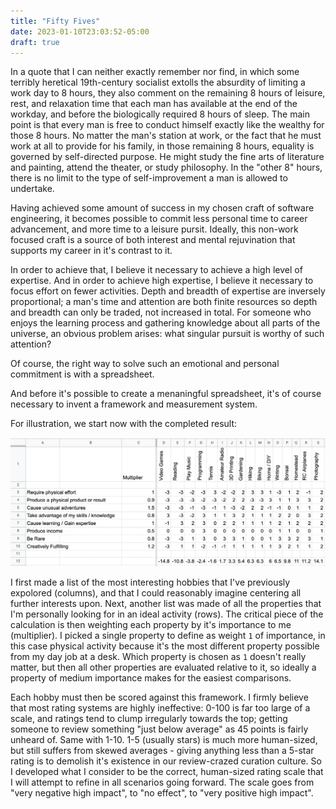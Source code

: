 ```yaml
---
title: "Fifty Fives"
date: 2023-01-10T23:03:52-05:00
draft: true
---
```



In a quote that I can neither exactly remember nor find, in which some terribly heretical 19th-century socialist extolls the absurdity of limiting a work day to 8 hours, they also comment on the remaining 8 hours of leisure, rest, and relaxation time that each man has available at the end of the workday, and before the biologically required 8 hours of sleep.  The main point is that every man is free to conduct himself exactly like the wealthy for those 8 hours.  No matter the man's station at work, or the fact that he must work at all to provide for his family, in those remaining 8 hours, equality is governed by self-directed purpose.  He might study the fine arts of literature and painting, attend the theater, or study philosophy.  In the "other 8" hours, there is no limit to the type of self-improvement a man is allowed to undertake.

Having achieved some amount of success in my chosen craft of software engineering, it becomes possible to commit less personal time to career advancement, and more time to a leisure pursit.  Ideally, this non-work focused craft is a source of both interest and mental rejuvination that supports my career in it's contrast to it.  

In order to achieve that, I believe it necessary to achieve a high level of expertise. And in order to achieve high expertise, I believe it necessary to focus effort on fewer activities.  Depth and breadth of expertise are inversely proportional; a man's time and attention are both finite resources so depth and breadth can only be traded, not increased in total.  For someone who enjoys the learning process and gathering knowledge about all parts of the universe, an obvious problem arises: what singular pursuit is worthy of such attention?

Of course, the right way to solve such an emotional and personal commitment is with a spreadsheet.

And before it's possible to create a menaningful spreadsheet, it's of course necessary to invent a framework and measurement system.

For illustration, we start now with the completed result:

![spreadsheet](hobby-calculator.png)

I first made a list of the most interesting hobbies that I've previously expolored (columns), and that I could reasonably imagine centering all further interests upon.  Next, another list was made of all the properties that I'm personally looking for in an ideal activity (rows).  The critical piece of the calculation is then weighting each property by it's importance to me (multiplier).  I picked a single property to define as weight `1` of importance, in this case physical activity because it's the most different property possible from my day job at a desk.  Which property is chosen as `1` doesn't really matter, but then all other properties are evaluated relative to it, so ideally a property of medium importance makes for the easiest comparisons. 

Each hobby must then be scored against this framework.  I firmly believe that most rating systems are highly ineffective: 0-100 is far too large of a scale, and ratings tend to clump irregularly towards the top; getting someone to review something "just below average" as 45 points is fairly unheard of.  Same with 1-10.  1-5 (usually stars) is much more human-sized, but still suffers from skewed averages - giving anything less than a 5-star rating is to demolish it's existence in our review-crazed curation culture.  So I developed what I consider to be the correct, human-sized rating scale that I will attempt to refine in all scenarios going forward.  The scale goes from "very negative high impact", to "no effect", to "very positive high impact".

